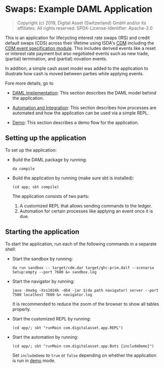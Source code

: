 # Swaps: Example DAML Application

> Copyright (c) 2019, Digital Asset (Switzerland) GmbH and/or its affiliates. All rights reserved. SPDX-License-Identifier: Apache-2.0

This is an application for lifecycling interest rate swaps (IRS) and credit default swaps (CDS) across their lifetime using ISDA's [CDM](https://portal.cdm.rosetta-technology.io) including the [CDM event specification module](TBA). This includes derived events like a reset or interest rate payment but also negotiated events such as new trade, (partial) termination, and (partial) novation events.

In addition, a simple cash asset model was added to the application to illustrate how cash is moved between parties while applying events.

Fore more details, go to

* [DAML implementation](docs/daml.md): This section describes the DAML model behind the application.

* [Automation and Integration](docs/automation.md): This section describes how processes are automated and how the application can be used via a simple REPL.

* [Demo](docs/demo.md):  This section describes a demo flow for the application.


## Setting up the application

To set up the application:

* Build the DAML package by running:

      da compile

* Build the application by running (make sure sbt is installed):

      (cd app; sbt compile)

   The application consists of two parts:
    1. A customized REPL that allows sending commands to the ledger.
    2. Automation for certain processes like applying an event once it is due.


## Starting the application

To start the application, run each of the following commands in a separate shell:

* Start the sandbox by running:

      da run sandbox -- target/cdm.dar target/ghc-prim.dalf --scenario Setup:empty --port 7600 &> sandbox.log


* Start the navigator by running:

      java -Xmx6g -Xss1024k -d64 -jar $(da path navigator) server --port 7500 localhost 7600 &> navigator.log

   It is recommended to reduce the zoom of the browser to show all tables properly.

* Start the customized REPL by running:

      (cd app/; sbt "runMain com.digitalasset.app.REPL")


* Start the automation by running:

      (cd app/; sbt "runMain com.digitalasset.app.Bots {includeDemo}")

   Set ``includeDemo`` to ``true`` or ``false`` depending on whether the application is run in [demo](docs/demo.md) mode.
